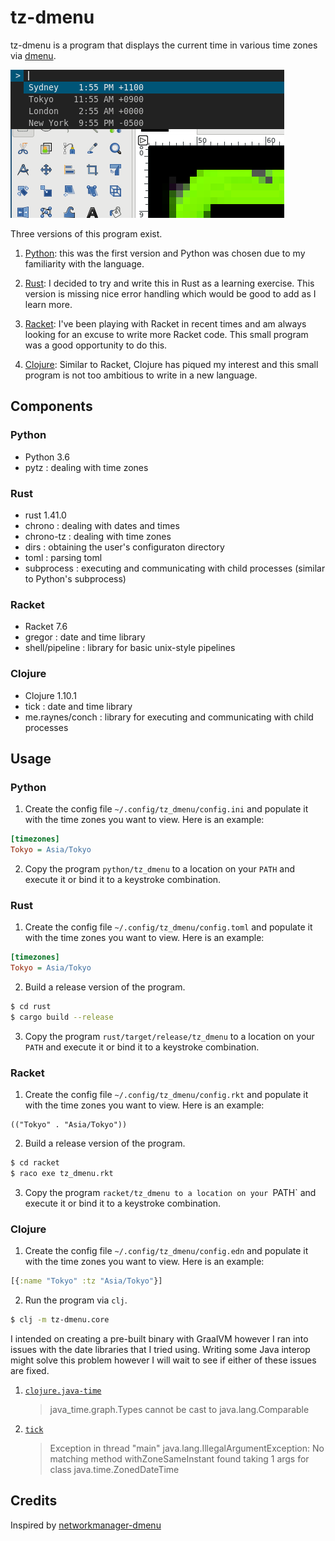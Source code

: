 # tz-dmenu
tz-dmenu is a program that displays the current time in various time zones via [dmenu](https://tools.suckless.org/dmenu/).

![Screenshot of tz-dmenu](screenshot.png "Screenshot of tz-dmenu")

Three versions of this program exist.
1. [Python](python/): this was the first version and Python was chosen due to my familiarity with the language.

2. [Rust](rust/): I decided to try and write this in Rust as a learning exercise. This version is missing nice error handling which would be good to add as I learn more.

3. [Racket](racket/): I've been playing with Racket in recent times and am always looking for an excuse to write more Racket code. This small program was a good opportunity to do this.

4. [Clojure](clojure/): Similar to Racket, Clojure has piqued my interest and this small program is not too ambitious to write in a new language.

## Components

### Python
- Python 3.6
- pytz : dealing with time zones

### Rust
- rust 1.41.0
- chrono : dealing with dates and times
- chrono-tz : dealing with time zones
- dirs : obtaining the user's configuraton directory
- toml : parsing toml
- subprocess : executing and communicating with child processes (similar to Python's subprocess)

### Racket
- Racket 7.6
- gregor : date and time library
- shell/pipeline : library for basic unix-style pipelines

### Clojure
- Clojure 1.10.1
- tick : date and time library
- me.raynes/conch : library for executing and communicating with child processes

## Usage

### Python
1. Create the config file `~/.config/tz_dmenu/config.ini` and populate it with the time zones you want to view. Here is an example:
```ini
[timezones]
Tokyo = Asia/Tokyo
```

2. Copy the program `python/tz_dmenu` to a location on your `PATH` and execute it or bind it to a keystroke combination.

### Rust
1. Create the config file `~/.config/tz_dmenu/config.toml` and populate it with the time zones you want to view. Here is an example:
```ini
[timezones]
Tokyo = Asia/Tokyo
```

2. Build a release version of the program.
```bash
$ cd rust
$ cargo build --release
```

3. Copy the program `rust/target/release/tz_dmenu` to a location on your `PATH` and execute it or bind it to a keystroke combination.

### Racket
1. Create the config file `~/.config/tz_dmenu/config.rkt` and populate it with the time zones you want to view. Here is an example:
```racket
(("Tokyo" . "Asia/Tokyo"))
```

2. Build a release version of the program.
```bash
$ cd racket
$ raco exe tz_dmenu.rkt
```

3. Copy the program `racket/tz_dmenu to a location on your `PATH` and execute it or bind it to a keystroke combination.

### Clojure
1. Create the config file `~/.config/tz_dmenu/config.edn` and populate it with the time zones you want to view. Here is an example:
```clojure
[{:name "Tokyo" :tz "Asia/Tokyo"}]
```

2. Run the program via `clj`.
```bash
$ clj -m tz-dmenu.core
```

I intended on creating a pre-built binary with GraalVM however I ran into issues with the date libraries that I tried using. Writing some Java interop might solve this problem however I will wait to see if either of these issues are fixed.
1. [`clojure.java-time`](https://github.com/dm3/clojure.java-time)
    > java_time.graph.Types cannot be cast to java.lang.Comparable

2. [`tick`](https://github.com/juxt/tick)
    > Exception in thread "main" java.lang.IllegalArgumentException: No matching method withZoneSameInstant found taking 1 args for class java.time.ZonedDateTime

## Credits
Inspired by [networkmanager-dmenu](https://github.com/firecat53/networkmanager-dmenu)
